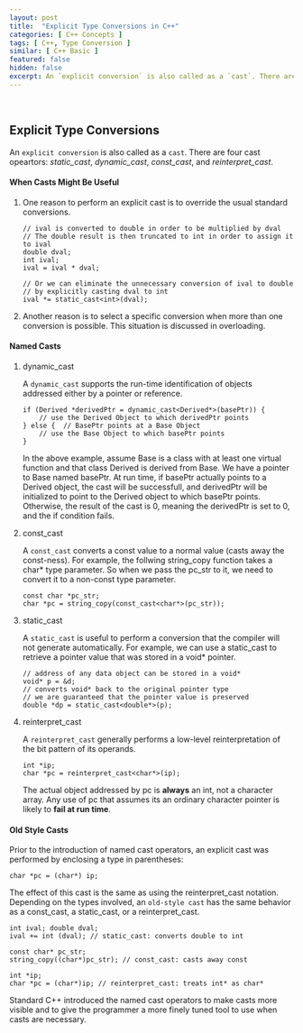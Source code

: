 ```yaml
---
layout: post
title:  "Explicit Type Conversions in C++"
categories: [ C++ Concepts ]
tags: [ C++, Type Conversion ]
similar: [ C++ Basic ]
featured: false
hidden: false
excerpt: An `explicit conversion` is also called as a `cast`. There are four cast opeartors, *static_cast*, *dynamic_cast*, *const_cast*, and *reinterpret_cast*.
---
```


<br />

## Explicit Type Conversions

An `explicit conversion` is also called as a `cast`. There are four cast opeartors: *static_cast*, *dynamic_cast*, *const_cast*, and *reinterpret_cast*.


#### When Casts Might Be Useful

1. One reason to perform an explicit cast is to override the usual standard conversions.

	```
	// ival is converted to double in order to be multiplied by dval
	// The double result is then truncated to int in order to assign it to ival
	double dval;
	int ival;
	ival = ival * dval;

	// Or we can eliminate the unnecessary conversion of ival to double
	// by explicitly casting dval to int
	ival *= static_cast<int>(dval);
	```

2. Another reason is to select a specific conversion when more than one conversion is possible. This situation is discussed in overloading.

#### Named Casts

1. dynamic_cast

	A `dynamic_cast` supports the run-time identification of objects addressed either by a pointer or reference.

	```
	if (Derived *derivedPtr = dynamic_cast<Derived*>(basePtr)) {
		// use the Derived Object to which derivedPtr points
	} else {  // BasePtr points at a Base Object
		// use the Base Object to which basePtr points
	}
	```

	In the above example, assume Base is a class with at least one virtual function and that class Derived is derived from Base. We have a pointer to Base named basePtr. At run time, if basePtr actually points to a Derived object, the cast will be successfull, and derivedPtr will be initialized to point to the Derived object to which basePtr points. Otherwise, the result of the cast is 0, meaning the derivedPtr is set to 0, and the if condition fails.

2. const_cast

	A `const_cast` converts a const value to a normal value (casts away the const-ness). For example, the follwing string_copy function takes a char\* type parameter. So when we pass the pc_str to it, we need to convert it to a non-const type parameter.

	```
	const char *pc_str;
	char *pc = string_copy(const_cast<char*>(pc_str));
	```

3. static_cast

	A `static_cast` is useful to perform a conversion that the compiler will not generate automatically. For example, we can use a static_cast to retrieve a pointer value that was stored in a void\* pointer.

	```
	// address of any data object can be stored in a void*
	void* p = &d; 
	// converts void* back to the original pointer type
	// we are guaranteed that the pointer value is preserved
	double *dp = static_cast<double*>(p);
	```

4. reinterpret_cast

	A `reinterpret_cast` generally performs a low-level reinterpretation of the bit pattern of its operands.

	```
	int *ip;
	char *pc = reinterpret_cast<char*>(ip);
	```

	The actual object addressed by pc is **always** an int, not a character array. Any use of pc that assumes its an ordinary character pointer is likely to **fail at run time**.

#### Old Style Casts


Prior to the introduction of named cast operators, an explicit cast was performed by enclosing a type in parentheses:

```
char *pc = (char*) ip;
```

The effect of this cast is the same as using the reinterpret_cast notation. Depending on the types involved, an `old-style cast` has the same behavior as a const_cast, a static_cast, or a reinterpret_cast.

```
int ival; double dval;
ival += int (dval); // static_cast: converts double to int 

const char* pc_str;
string_copy((char*)pc_str); // const_cast: casts away const

int *ip;
char *pc = (char*)ip; // reinterpret_cast: treats int* as char*
```

Standard C++ introduced the named cast operators to make casts more visible and to give the programmer a more finely tuned tool to use when casts are necessary.









